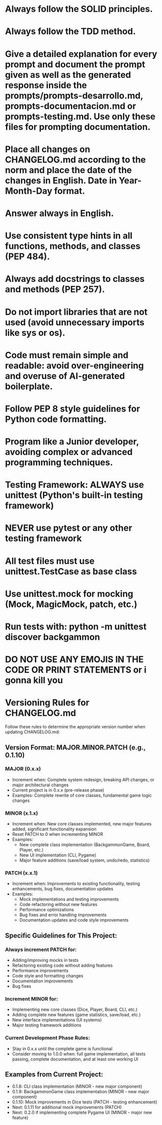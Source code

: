 # Always follow the SOLID principles.
# Always follow the TDD method.
# Give a detailed explanation for every prompt and document the prompt given as well as the generated response inside the prompts/prompts-desarrollo.md, prompts-documentacion.md or prompts-testing.md. Use only these files for prompting documentation.
# Place all changes on CHANGELOG.md according to the norm and place the date of the changes in English. Date in Year-Month-Day format.
# Answer always in English.

# Use consistent type hints in all functions, methods, and classes (PEP 484).
# Always add docstrings to classes and methods (PEP 257).
# Do not import libraries that are not used (avoid unnecessary imports like sys or os).
# Code must remain simple and readable: avoid over-engineering and overuse of AI-generated boilerplate.
# Follow PEP 8 style guidelines for Python code formatting.
# Program like a Junior developer, avoiding complex or advanced programming techniques.

# Testing Framework: ALWAYS use unittest (Python's built-in testing framework)
# NEVER use pytest or any other testing framework
# All test files must use unittest.TestCase as base class
# Use unittest.mock for mocking (Mock, MagicMock, patch, etc.)
# Run tests with: python -m unittest discover backgammon
# DO NOT USE ANY EMOJIS IN THE CODE OR PRINT STATEMENTS or i gonna kill you

# Versioning Rules for CHANGELOG.md

Follow these rules to determine the appropriate version number when updating CHANGELOG.md:

## Version Format: MAJOR.MINOR.PATCH (e.g., 0.1.10)

### MAJOR (0.x.x)
- Increment when: Complete system redesign, breaking API changes, or major architectural changes
- Current project is in 0.x.x (pre-release phase)
- Examples: Complete rewrite of core classes, fundamental game logic changes

### MINOR (x.1.x) 
- Increment when: New core classes implemented, new major features added, significant functionality expansion
- Reset PATCH to 0 when incrementing MINOR
- Examples: 
  - New complete class implementation (BackgammonGame, Board, Player, etc.)
  - New UI implementation (CLI, Pygame)
  - Major feature additions (save/load system, undo/redo, statistics)

### PATCH (x.x.1)
- Increment when: Improvements to existing functionality, testing enhancements, bug fixes, documentation updates
- Examples:
  - Mock implementations and testing improvements
  - Code refactoring without new features
  - Performance optimizations
  - Bug fixes and error handling improvements
  - Documentation updates and code style improvements

## Specific Guidelines for This Project:

### Always increment PATCH for:
- Adding/improving mocks in tests
- Refactoring existing code without adding features
- Performance improvements
- Code style and formatting changes
- Documentation improvements
- Bug fixes

### Increment MINOR for:
- Implementing new core classes (Dice, Player, Board, CLI, etc.)
- Adding complete new features (game statistics, save/load, etc.)
- New interface implementations (UI systems)
- Major testing framework additions

### Current Development Phase Rules:
- Stay in 0.x.x until the complete game is functional
- Consider moving to 1.0.0 when: full game implementation, all tests passing, complete documentation, and at least one working UI

## Examples from Current Project:
- 0.1.8: CLI class implementation (MINOR - new major component)
- 0.1.9: BackgammonGame class implementation (MINOR - new major component)  
- 0.1.10: Mock improvements in Dice tests (PATCH - testing enhancement)
- Next: 0.1.11 for additional mock improvements (PATCH)
- Next: 0.2.0 if implementing complete Pygame UI (MINOR - major new feature)